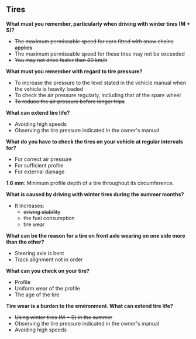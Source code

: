 ## Tires

**What must you remember, particularly when driving with winter tires (M + S)?**
- ~~The maximum permissable speed for cars fitted with snow chains applies~~
- The maximum permissable speed for these tires may not be exceeded
- ~~You may not drive faster than 80 km/h~~

**What must you remember with regard to tire pressure?**
- To increase the pressure to the level stated in the vehicle manual when the vehicle is heavily loaded
- To check the air pressure regularly, including that of the spare wheel
- ~~To reduce the air pressure before longer trips~~

**What can extend tire life?**
- Avoiding high speeds
- Observing the tire pressure indicated in the owner's manual

**What do you have to check the tires on your vehicle at regular intervals for?**
- For correct air pressure
- For sufficient profile
- For external damage

**1.6 mm**: Minimum profile depth of a tire throughout its circumference.

**What is caused by driving with winter tires during the summer months?**
- It increases:
  - ~~driving stability~~
  - the fuel consumption
  - tire wear
  
**What can be the reason for a tire on front axle wearing on one side more than the other?**
- Steering axle is bent
- Track alignment not in order

**What can you check on your tire?**
- Profile
- Uniform wear of the profile
- The age of the tire

**Tire wear is a burden to the environment. What can extend tire life?**
- ~~Using winter tires (M + S) in the summer~~
- Observing the tire pressure indicated in the owner's manual
- Avoiding high speeds